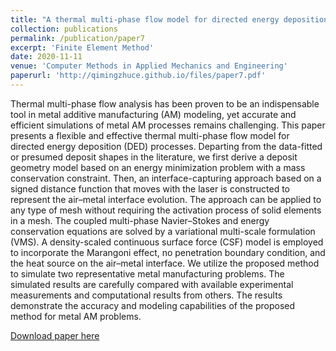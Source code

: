 ```yaml
---
title: "A thermal multi-phase flow model for directed energy deposition processes via a moving signed distance function"
collection: publications
permalink: /publication/paper7
excerpt: 'Finite Element Method'
date: 2020-11-11
venue: 'Computer Methods in Applied Mechanics and Engineering'
paperurl: 'http://qimingzhuce.github.io/files/paper7.pdf'
---
```

Thermal multi-phase flow analysis has been proven to be an indispensable tool in metal additive manufacturing (AM)
modeling, yet accurate and efficient simulations of metal AM processes remains challenging. This paper presents a flexible
and effective thermal multi-phase flow model for directed energy deposition (DED) processes. Departing from the data-fitted
or presumed deposit shapes in the literature, we first derive a deposit geometry model based on an energy minimization
problem with a mass conservation constraint. Then, an interface-capturing approach based on a signed distance function that
moves with the laser is constructed to represent the air–metal interface evolution. The approach can be applied to any type
of mesh without requiring the activation process of solid elements in a mesh. The coupled multi-phase Navier–Stokes and
energy conservation equations are solved by a variational multi-scale formulation (VMS). A density-scaled continuous surface
force (CSF) model is employed to incorporate the Marangoni effect, no penetration boundary condition, and the heat source
on the air–metal interface. We utilize the proposed method to simulate two representative metal manufacturing problems. The
simulated results are carefully compared with available experimental measurements and computational results from others. The
results demonstrate the accuracy and modeling capabilities of the proposed method for metal AM problems.

[Download paper here](http://qimingzhuce.github.io/files/paper7.pdf)
